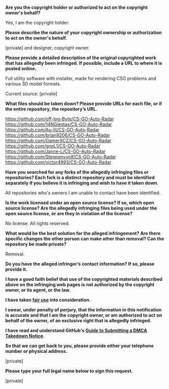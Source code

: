 **Are you the copyright holder or authorized to act on the copyright owner's behalf?**

Yes, I am the copyright holder.

**Please describe the nature of your copyright ownership or authorization to act on the owner's behalf.**

[private] and designer, copyright owner.

**Please provide a detailed description of the original copyrighted work that has allegedly been infringed. If possible, include a URL to where it is posted online.**

Full utility software with installer, made for rendering CSG problems and various 3D model formats.

Current source: [private]

**What files should be taken down? Please provide URLs for each file, or if the entire repository, the repository’s URL.**

https://github.com/off-log-Byte/CS-GO-Auto-Radar  
https://github.com/14NGiestas/CS-GO-Auto-Radar  
https://github.com/Au-lit/CS-GO-Auto-Radar  
https://github.com/brian9206/CS-GO-Auto-Radar  
https://github.com/GamerXCZ/CS-GO-Auto-Radar  
https://github.com/gneL1/CS-GO-Auto-Radar  
https://github.com/Janne-L/CS-GO-Auto-Radar  
https://github.com/Steppenvvolf/CS-GO-Auto-Radar  
https://github.com/victor4993/CS-GO-Auto-Radar  

**Have you searched for any forks of the allegedly infringing files or repositories? Each fork is a distinct repository and must be identified separately if you believe it is infringing and wish to have it taken down.**

All repositories who's owners I am unable to contact have been identified.

**Is the work licensed under an open source license? If so, which open source license? Are the allegedly infringing files being used under the open source license, or are they in violation of the license?**

No license. All rights reserved.

**What would be the best solution for the alleged infringement? Are there specific changes the other person can make other than removal? Can the repository be made private?**

Removal.

**Do you have the alleged infringer’s contact information? If so, please provide it.**

**I have a good faith belief that use of the copyrighted materials described above on the infringing web pages is not authorized by the copyright owner, or its agent, or the law.**

**I have taken <a href="https://www.lumendatabase.org/topics/22">fair use</a> into consideration.**

**I swear, under penalty of perjury, that the information in this notification is accurate and that I am the copyright owner, or am authorized to act on behalf of the owner, of an exclusive right that is allegedly infringed.**

**I have read and understand GitHub's <a href="https://docs.github.com/articles/guide-to-submitting-a-dmca-takedown-notice/">Guide to Submitting a DMCA Takedown Notice</a>.**

**So that we can get back to you, please provide either your telephone number or physical address.**

[private]

**Please type your full legal name below to sign this request.**

[private]
